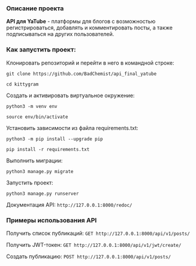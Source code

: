 ### Описание проекта
**API для YaTube** - платформы для блогов с возможностью регистрироваться, добавлять и комментировать посты, а также подписываться на других пользователей.

### Как запустить проект:

Клонировать репозиторий и перейти в него в командной строке:

```
git clone https://github.com/BadChemist/api_final_yatube
```

```
cd kittygram
```

Cоздать и активировать виртуальное окружение:

```
python3 -m venv env
```

```
source env/bin/activate
```

Установить зависимости из файла requirements.txt:

```
python3 -m pip install --upgrade pip
```

```
pip install -r requirements.txt
```

Выполнить миграции:

```
python3 manage.py migrate
```

Запустить проект:

```
python3 manage.py runserver
```

Документация API:
```http://127.0.0.1:8000/redoc/```

### Примеры использования API

Получить список публикаций:
```GET http://127.0.0.1:8000/api/v1/posts/```

Получить JWT-токен:
```GET http://127.0.0.1:8000/api/v1/jwt/create/```

Создать публикацию:
```POST http://127.0.0.1:8000/api/v1/posts/```
